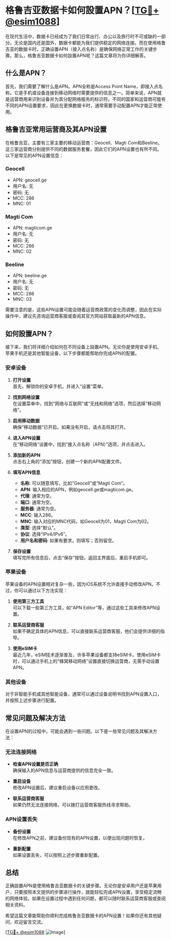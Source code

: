 # 格鲁吉亚数据卡如何設置APN？[[TG💪+ @esim1088](https://t.me/s/esim1088)]

在现代生活中，数据卡已经成为了我们日常出行、办公以及旅行时不可或缺的一部分。无论是国内还是国外，数据卡都能为我们提供稳定的网络连接。而在使用格鲁吉亚的数据卡时，正确设置APN（接入点名称）是确保网络正常工作的关键步骤。那么，格鲁吉亚数据卡如何設置APN呢？这篇文章将为你详细解答。

## 什么是APN？

首先，我们需要了解什么是APN。APN全称是Access Point Name，即接入点名称。它是手机或设备连接到移动网络时需要提供的信息之一。简单来说，APN就是运营商用来识别设备并为其分配网络服务的标识符。不同的国家和运营商可能有不同的APN设置要求，因此在更换数据卡时，通常需要手动配置APN才能正常使用。

## 格鲁吉亚常用运营商及其APN设置

在格鲁吉亚，主要有三家主要的移动运营商：Geocell、Magti Com和Beeline。这三家运营商分别提供不同的数据服务套餐，因此它们的APN设置也有所不同。以下是常见的APN设置信息：

### Geocell
- APN: geocell.ge
- 用户名: 无
- 密码: 无
- MCC: 286
- MNC: 01

### Magti Com
- APN: magticom.ge
- 用户名: 无
- 密码: 无
- MCC: 286
- MNC: 02

### Beeline
- APN: beeline.ge
- 用户名: 无
- 密码: 无
- MCC: 286
- MNC: 03

需要注意的是，这些APN设置可能会随着运营商政策的变化而调整，因此在实际操作中，建议先咨询运营商客服或查阅其官方网站获取最新的APN信息。

## 如何設置APN？

接下来，我们将详细介绍如何在不同设备上設置APN。无论你是使用安卓手机、苹果手机还是其他智能设备，以下步骤都能帮助你完成APN的配置。

### 安卓设备

1. **打开设置**  
   首先，解锁你的安卓手机，并进入“设置”菜单。

2. **找到网络设置**  
   在设置菜单中，找到“网络与互联网”或“无线和网络”选项，然后选择“移动网络”。

3. **启用移动数据**  
   确保“移动数据”已开启。如果没有开启，请点击将其打开。

4. **进入APN设置**  
   在“移动网络”设置中，找到“接入点名称（APN）”选项，并点击进入。

5. **添加新的APN**  
   点击右上角的“添加”按钮，创建一个新的APN配置文件。

6. **填写APN信息**  
   - **名称**: 可以随意填写，比如“Geocell”或“Magti Com”。
   - **APN**: 输入相应的APN，例如geocell.ge或magticom.ge。
   - **代理**: 通常为空。
   - **端口**: 通常为空。
   - **服务器**: 通常为空。
   - **MCC**: 输入286。
   - **MNC**: 输入对应的MNC代码，如Geocell为01，Magti Com为02。
   - **类型**: 选择“默认”。
   - **协议**: 选择“IPv4/IPv6”。
   - **用户名和密码**: 如果有要求，则填写；否则留空。

7. **保存设置**  
   填写完所有信息后，点击“保存”按钮。返回主界面后，重启手机即可。

### 苹果设备

苹果设备的APN设置相对复杂一些，因为iOS系统不允许直接手动修改APN。不过，你可以通过以下方法实现：

1. **使用第三方工具**  
   可以下载一些第三方工具，如“APN Editor”等，通过这些工具来修改APN设置。

2. **联系运营商客服**  
   如果不确定具体的APN信息，可以直接联系运营商客服，他们会提供详细的指导。

3. **使用eSIM卡**  
   最近几年，eSIM技术逐渐普及，许多苹果设备都支持eSIM卡。使用eSIM卡时，可以通过手机上的“蜂窝移动网络”设置直接切换运营商，无需手动设置APN。

### 其他设备

对于非智能手机或其他智能设备，通常可以通过设备说明书找到APN设置入口，并按照上述步骤进行配置。

## 常见问题及解决方法

在设置APN的过程中，可能会遇到一些问题。以下是一些常见问题及其解决方法：

### 无法连接网络

- **检查APN设置是否正确**  
  确保输入的APN信息与运营商提供的信息完全一致。

- **重启设备**  
  修改APN设置后，建议重启设备以应用更改。

- **联系运营商客服**  
  如果仍然无法连接网络，可以拨打运营商客服热线寻求帮助。

### APN设置丢失

- **备份设置**  
  在修改APN之前，建议备份现有的APN设置，以便出现问题时恢复。

- **重新配置**  
  如果设置丢失，可以按照上述步骤重新配置。

## 总结

正确設置APN是使用格鲁吉亚数据卡的关键步骤。无论你是安卓用户还是苹果用户，只要按照本文提供的步骤进行操作，就能轻松完成APN设置，享受稳定流畅的网络体验。如果在设置过程中遇到任何问题，都可以随时联系运营商客服或查阅相关资料。

希望这篇文章能帮助你顺利完成格鲁吉亚数据卡的APN设置！如果你还有其他疑问，欢迎留言交流。

[[TG💪+ @esim1088](https://t.me/s/esim1088) ![Image](https://i.postimg.cc/4NQfJmqS/Snipaste-2025-05-13-00-14-12.png)]